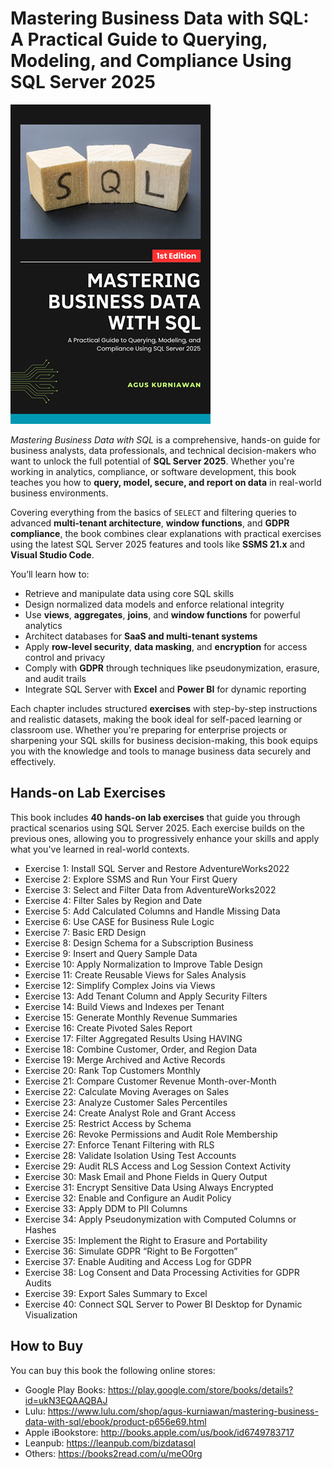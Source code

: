 # Mastering Business Data with SQL: A Practical Guide to Querying, Modeling, and Compliance Using SQL Server 2025

<img src="images/thumbnail.png"  width="320">

*Mastering Business Data with SQL* is a comprehensive, hands-on guide for business analysts, data professionals, and technical decision-makers who want to unlock the full potential of **SQL Server 2025**. Whether you're working in analytics, compliance, or software development, this book teaches you how to **query, model, secure, and report on data** in real-world business environments.

Covering everything from the basics of `SELECT` and filtering queries to advanced **multi-tenant architecture**, **window functions**, and **GDPR compliance**, the book combines clear explanations with practical exercises using the latest SQL Server 2025 features and tools like **SSMS 21.x** and **Visual Studio Code**.

You’ll learn how to:

* Retrieve and manipulate data using core SQL skills
* Design normalized data models and enforce relational integrity
* Use **views**, **aggregates**, **joins**, and **window functions** for powerful analytics
* Architect databases for **SaaS and multi-tenant systems**
* Apply **row-level security**, **data masking**, and **encryption** for access control and privacy
* Comply with **GDPR** through techniques like pseudonymization, erasure, and audit trails
* Integrate SQL Server with **Excel** and **Power BI** for dynamic reporting

Each chapter includes structured **exercises** with step-by-step instructions and realistic datasets, making the book ideal for self-paced learning or classroom use. Whether you're preparing for enterprise projects or sharpening your SQL skills for business decision-making, this book equips you with the knowledge and tools to manage business data securely and effectively.



## Hands-on Lab Exercises

This book includes **40 hands-on lab exercises** that guide you through practical scenarios using SQL Server 2025. Each exercise builds on the previous ones, allowing you to progressively enhance your skills and apply what you've learned in real-world contexts.

* Exercise 1: Install SQL Server and Restore AdventureWorks2022  
* Exercise 2: Explore SSMS and Run Your First Query  
* Exercise 3: Select and Filter Data from AdventureWorks2022  
* Exercise 4: Filter Sales by Region and Date  
* Exercise 5: Add Calculated Columns and Handle Missing Data  
* Exercise 6: Use CASE for Business Rule Logic  
* Exercise 7: Basic ERD Design  
* Exercise 8: Design Schema for a Subscription Business  
* Exercise 9: Insert and Query Sample Data  
* Exercise 10: Apply Normalization to Improve Table Design  
* Exercise 11: Create Reusable Views for Sales Analysis  
* Exercise 12: Simplify Complex Joins via Views  
* Exercise 13: Add Tenant Column and Apply Security Filters  
* Exercise 14: Build Views and Indexes per Tenant  
* Exercise 15: Generate Monthly Revenue Summaries  
* Exercise 16: Create Pivoted Sales Report  
* Exercise 17: Filter Aggregated Results Using HAVING  
* Exercise 18: Combine Customer, Order, and Region Data  
* Exercise 19: Merge Archived and Active Records  
* Exercise 20: Rank Top Customers Monthly  
* Exercise 21: Compare Customer Revenue Month-over-Month  
* Exercise 22: Calculate Moving Averages on Sales  
* Exercise 23: Analyze Customer Sales Percentiles  
* Exercise 24: Create Analyst Role and Grant Access  
* Exercise 25: Restrict Access by Schema  
* Exercise 26: Revoke Permissions and Audit Role Membership  
* Exercise 27: Enforce Tenant Filtering with RLS  
* Exercise 28: Validate Isolation Using Test Accounts  
* Exercise 29: Audit RLS Access and Log Session Context Activity  
* Exercise 30: Mask Email and Phone Fields in Query Output  
* Exercise 31: Encrypt Sensitive Data Using Always Encrypted  
* Exercise 32: Enable and Configure an Audit Policy  
* Exercise 33: Apply DDM to PII Columns  
* Exercise 34: Apply Pseudonymization with Computed Columns or Hashes  
* Exercise 35: Implement the Right to Erasure and Portability  
* Exercise 36: Simulate GDPR “Right to Be Forgotten”  
* Exercise 37: Enable Auditing and Access Log for GDPR  
* Exercise 38: Log Consent and Data Processing Activities for GDPR Audits  
* Exercise 39: Export Sales Summary to Excel  
* Exercise 40: Connect SQL Server to Power BI Desktop for Dynamic Visualization  



## How to Buy

You can buy this book the following online stores:

* Google Play Books: https://play.google.com/store/books/details?id=ukN3EQAAQBAJ
* Lulu: https://www.lulu.com/shop/agus-kurniawan/mastering-business-data-with-sql/ebook/product-p656e69.html
* Apple iBookstore: http://books.apple.com/us/book/id6749783717
* Leanpub: https://leanpub.com/bizdatasql
* Others: https://books2read.com/u/meO0rg 